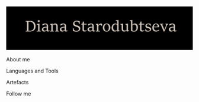 [![Header](https://github.com/StDiana1/StDiana1/blob/main/assets/Name.png)](https://github.com/StDiana1/StDiana1)

About me

Languages and Tools

Artefacts

Follow me